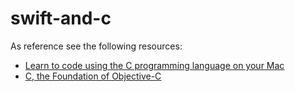 # swift-and-c

As reference see the following resources:

- [Learn to code using the C programming language on your Mac](http://www.macworld.co.uk/how-to/mac/learn-c-in-mac-os-x-3639920/)
- [C, the Foundation of Objective-C](http://www.informit.com/articles/article.aspx?p=1994802&seqNum=7)
